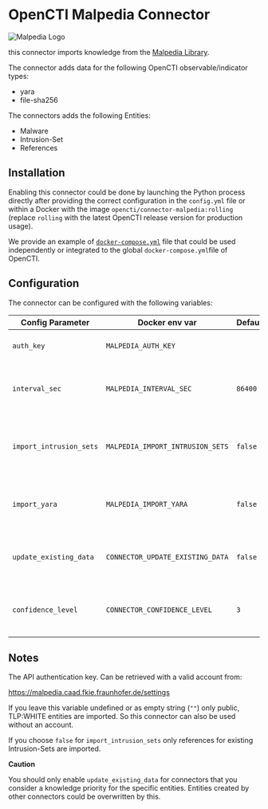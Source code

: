 # OpenCTI Malpedia Connector

![Malpedia Logo](https://malpedia.caad.fkie.fraunhofer.de/static/malpediasite/logo.png)

this connector imports knowledge from the [Malpedia Library](https://malpedia.caad.fkie.fraunhofer.de/).

The connector adds data for the following OpenCTI observable/indicator types:

* yara
* file-sha256

The connectors adds the following Entities:

* Malware
* Intrusion-Set
* References

## Installation

Enabling this connector could be done by launching the Python process directly after providing the correct configuration in the `config.yml` file or within a
Docker with the image `opencti/connector-malpedia:rolling` (replace `rolling` with the latest OpenCTI release version for production usage).

We provide an example of [`docker-compose.yml`](docker-compose.yml) file that could be used independently or integrated to the global `docker-compose.yml`file of OpenCTI.

## Configuration

The connector can be configured with the following variables:

| Config Parameter               | Docker env var                   | Default  | Description                                                 |
| -------------------------------| -------------------------------- | -------- | ----------------------------------------------------------- |
| `auth_key`                     | `MALPEDIA_AUTH_KEY`              |          | API authentication key                                      |
| `interval_sec`                 | `MALPEDIA_INTERVAL_SEC`          | `86400`  | Interval in seconds before a new import is considered       |
| `import_intrusion_sets`        | `MALPEDIA_IMPORT_INTRUSION_SETS` | `false`  | Choose if you want to import Intrusion-Sets from Malpedia   |
| `import_yara`                  | `MALPEDIA_IMPORT_YARA`           | `false`  | Choose if you want to import Yara rules from Malpedia       |
| `update_existing_data`         | `CONNECTOR_UPDATE_EXISTING_DATA` | `false`  | This will allow the connector to overwrite existing entries |
| `confidence_level`             | `CONNECTOR_CONFIDENCE_LEVEL`     | `3`      | The confidence level you give to the connector              |

## Notes

The API authentication key. Can be retrieved with a valid account from:

https://malpedia.caad.fkie.fraunhofer.de/settings

If you leave this variable undefined or as empty string (`""`) only public, TLP:WHITE entities are imported. So this connector can also be used without an account.

If you choose `false` for `import_intrusion_sets` only references for existing Intrusion-Sets are imported.

**Caution**

You should only enable `update_existing_data` for connectors that you consider a knowledge priority for the specific entities. Entities created by other connectors could be overwritten by this.
